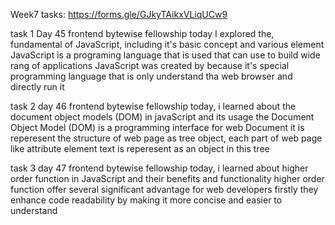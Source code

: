 Week7 tasks: https://forms.gle/GJkyTAikxVLiqUCw9

task 1
Day 45 frontend bytewise fellowship
today I explored the, fundamental of JavaScript, including it's basic concept and various element 
JavaScript is a programing language that is used that can use to build wide rang of applications 
JavaScript was created by 
because it's special programming language that is only understand tha web browser and directly run it

task 2
day 46 frontend bytewise fellowship
today, i learned about the document object models (DOM) in javaScript and its usage 
the Document Object Model (DOM) is a programming interface for web Document
it is reperesent the structure of web page as tree object, each part of web page like attribute element text is reperesent as an object in this tree

task 3
day 47 frontend bytewise fellowship
today, i learned about higher order function in JavaScript and their benefits and functionality
higher order function offer several significant advantage for web developers
firstly they enhance code readability by making it more concise and easier to understand
